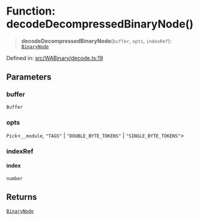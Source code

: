 # Function: decodeDecompressedBinaryNode()

> **decodeDecompressedBinaryNode**(`buffer`, `opts`, `indexRef`): [`BinaryNode`](../type-aliases/BinaryNode.md)

Defined in: [src/WABinary/decode.ts:19](https://github.com/Fokusdotid/Baileys/blob/8399cb6fd4e55090cdf57b06ffaae3e8a88880fe/src/WABinary/decode.ts#L19)

## Parameters

### buffer

`Buffer`

### opts

`Pick`\<`__module`, `"TAGS"` \| `"DOUBLE_BYTE_TOKENS"` \| `"SINGLE_BYTE_TOKENS"`\>

### indexRef

#### index

`number`

## Returns

[`BinaryNode`](../type-aliases/BinaryNode.md)
